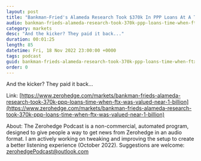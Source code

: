 ```yaml
---
layout: post
title: "Bankman-Fried's Alameda Research Took $370k In PPP Loans At A Time When FTX Was Valued Near $1 Billion"
audio: bankman-frieds-alameda-research-took-370k-ppp-loans-time-when-ftx-was-valued-near-1-billion-0
category: markets
desc: "And the kicker? They paid it back..."
duration: 00:01:25
length: 85
datetime: Fri, 18 Nov 2022 23:00:00 +0000
tags: podcast
guid: bankman-frieds-alameda-research-took-370k-ppp-loans-time-when-ftx-was-valued-near-1-billion-0
order: 0
---
```

And the kicker? They paid it back...

Link: [https://www.zerohedge.com/markets/bankman-frieds-alameda-research-took-370k-ppp-loans-time-when-ftx-was-valued-near-1-billion](https://www.zerohedge.com/markets/bankman-frieds-alameda-research-took-370k-ppp-loans-time-when-ftx-was-valued-near-1-billion)

About: The Zerohedge Podcast is a non-commercial, automated program, designed to give people a way to get news from Zerohedge in an audio format.  I am actively working on tweaking and improving the setup to create a better listening experience (October 2022).  Suggestions are welcome: [zerohedgePodcast@outlook.com](mailto:zerohedgePodcast@outlook.com)